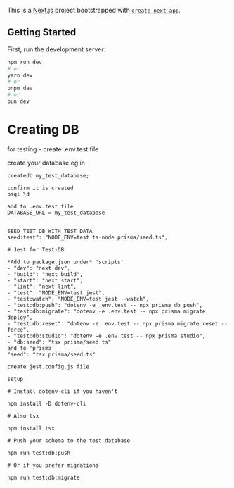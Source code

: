 This is a [Next.js](https://nextjs.org) project bootstrapped with [`create-next-app`](https://nextjs.org/docs/app/api-reference/cli/create-next-app).

## Getting Started

First, run the development server:

```bash
npm run dev
# or
yarn dev
# or
pnpm dev
# or
bun dev
```

# Creating DB

for testing - create .env.test file

create your database eg in

```psql
createdb my_test_database;

confirm it is created
psql \d

add to .env.test file
DATABASE_URL = my_test_database


SEED TEST DB WITH TEST DATA
seed:test": "NODE_ENV=test ts-node prisma/seed.ts",

# Jest for Test-DB

*Add to package.json under* 'scripts'
- "dev": "next dev",
- "build": "next build",
- "start": "next start",
- "lint": "next lint",
- "test": "NODE_ENV=test jest",
- "test:watch": "NODE_ENV=test jest --watch",
- "test:db:push": "dotenv -e .env.test -- npx prisma db push",
- "test:db:migrate": "dotenv -e .env.test -- npx prisma migrate deploy",
- "test:db:reset": "dotenv -e .env.test -- npx prisma migrate reset --force",
- "test:db:studio": "dotenv -e .env.test -- npx prisma studio",
- "db:seed": "tsx prisma/seed.ts"
and to 'prisma'
"seed": "tsx prisma/seed.ts"

create jest.config.js file

setup

# Install dotenv-cli if you haven't

npm install -D dotenv-cli

# Also tsx

npm install tsx

# Push your schema to the test database

npm run test:db:push

# Or if you prefer migrations

npm run test:db:migrate
```
